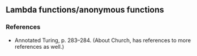 ## Lambda functions/anonymous functions

### References

* Annotated Turing, p. 283–284. (About Church, has references to more references as well.)
